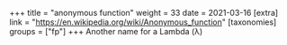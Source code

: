 +++
title = "anonymous function"
weight = 33
date = 2021-03-16
[extra]
link = "https://en.wikipedia.org/wiki/Anonymous_function"
[taxonomies]
groups = ["fp"]
+++
Another name for a Lambda (λ)

